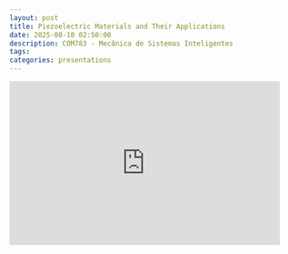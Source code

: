 ```yaml
---
layout: post
title: Piezoelectric Materials and Their Applications
date: 2025-08-10 02:50:00
description: COM783 - Mecânica de Sistemas Inteligentes
tags:
categories: presentations
---
```


<iframe src="https://1drv.ms/p/c/83f58b5d052a5d89/IQTDT1Hpe3mARLGTqlaoXgNjAa9gAZn3hyZF_GWjEgGu5BE?em=2&amp;wdAr=1.7777777777777777&amp;wdEaaCheck=1" width="476px" height="288px" frameborder="0">
This is an embedded <a target="_blank" href="https://office.com">Microsoft Office</a> presentation, powered by <a target="_blank" href="https://office.com/webapps">Office</a>.
</iframe>

